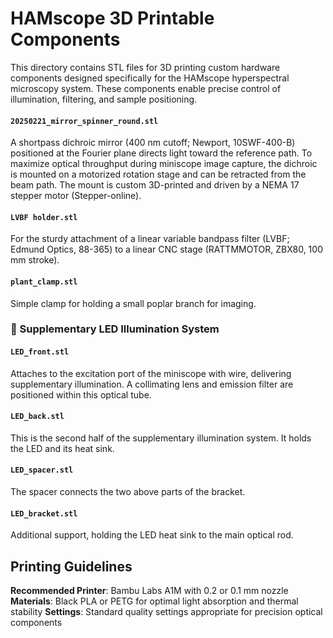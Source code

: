 # HAMscope 3D Printable Components

This directory contains STL files for 3D printing custom hardware components designed specifically for the HAMscope hyperspectral microscopy system. These components enable precise control of illumination, filtering, and sample positioning.

#### `20250221_mirror_spinner_round.stl`
A shortpass dichroic mirror (400 nm cutoff; Newport, 10SWF-400-B) positioned at the Fourier plane directs light toward the reference path. To maximize optical throughput during miniscope image capture, the dichroic is mounted on a motorized rotation stage and can be retracted from the beam path. The mount is custom 3D-printed and driven by a NEMA 17 stepper motor (Stepper-online).

#### `LVBF holder.stl`
For the sturdy attachment of a linear variable bandpass filter (LVBF; Edmund Optics, 88-365) to a linear CNC stage (RATTMMOTOR, ZBX80, 100 mm stroke).

#### `plant_clamp.stl`
Simple clamp for holding a small poplar branch for imaging.


### 🔆 Supplementary LED Illumination System

#### `LED_front.stl`
Attaches to the excitation port of the miniscope with wire, delivering supplementary illumination. A collimating lens and emission filter are positioned within this optical tube.

#### `LED_back.stl`
This is the second half of the supplementary illumination system. It holds the LED and its heat sink. 

#### `LED_spacer.stl`
The spacer connects the two above parts of the bracket.

#### `LED_bracket.stl`
Additional support, holding the LED heat sink to the main optical rod.

## Printing Guidelines

**Recommended Printer**: Bambu Labs A1M with 0.2 or 0.1 mm nozzle
**Materials**: Black PLA or PETG for optimal light absorption and thermal stability
**Settings**: Standard quality settings appropriate for precision optical components